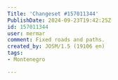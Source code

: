 ```yaml
---
Title: 'Changeset #157011344'
PublishDate: 2024-09-23T19:42:25Z
id: 157011344
user: mermar
comment: Fixed roads and paths.
created_by: JOSM/1.5 (19106 en)
tags:
- Montenegro

---
```

